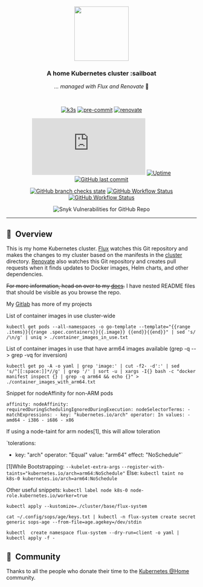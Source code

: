 #
<!-- markdownlint-disable-next-line -->
##
<!-- markdownlint-disable-next-line -->
<div align="center">
<!-- markdownlint-disable-next-line -->
<img src="https://camo.githubusercontent.com/5b298bf6b0596795602bd771c5bddbb963e83e0f/68747470733a2f2f692e696d6775722e636f6d2f7031527a586a512e706e67" align="center" width="144px" height="144px"/>

### A home Kubernetes cluster :sailboat

_... managed with Flux and Renovate_ :robot:

</div>
<!-- markdownlint-disable-next-line -->
<br/>
<!-- markdownlint-disable-next-line -->
<div align="center">

[![k3s](https://img.shields.io/badge/k3s-v1.25.5-brightgreen?style=for-the-badge&logo=kubernetes&logoColor=white)](https://k3s.io/)
[![pre-commit](https://img.shields.io/badge/pre--commit-enabled-brightgreen?logo=pre-commit&logoColor=white&style=for-the-badge)](https://github.com/pre-commit/pre-commit)
[![renovate](https://img.shields.io/badge/renovate-enabled-brightgreen?style=for-the-badge&logo=renovatebot&logoColor=white)](https://github.com/renovatebot/renovate)

</div>
<!-- markdownlint-disable-next-line -->
<div align="center">

[![Mozilla HTTP Observatory Grade](https://img.shields.io/mozilla-observatory/grade-score/bloopnet.xyz?publish&style=for-the-badge)](https://observatory.mozilla.org/)
[![Uptime](https://img.shields.io/uptimerobot/ratio/m790142441-faed6f7043db9c588f5e949f?style=for-the-badge)](https://uptimerobot.com)
[![GitHub last commit](https://img.shields.io/github/last-commit/h3mmy/bloopySphere?style=for-the-badge)](https://github.com/h3mmy/bloopySphere/commits/main)

[![GitHub branch checks state](https://img.shields.io/github/checks-status/h3mmy/bloopySphere/main?style=for-the-badge)](https://github.com/h3mmy/bloopySphere/actions?query=branch%3Amain)
[![GitHub Workflow Status](https://img.shields.io/github/workflow/status/h3mmy/bloopySphere/Deploy%20Keycloak%20Theme%20to%20GHCR?label=Keycloak%20Theme&style=for-the-badge)](https://github.com/h3mmy/bloopySphere/actions/workflows/deploy-keycloak-theme.yaml)
[![GitHub Workflow Status](https://img.shields.io/github/workflow/status/h3mmy/bloopysphere/Lint?label=Lint&style=for-the-badge)](https://github.com/h3mmy/bloopySphere/actions/workflows/lint.yaml)

![Snyk Vulnerabilities for GitHub Repo](https://img.shields.io/snyk/vulnerabilities/github/h3mmy/bloopysphere?style=for-the-badge)
</div>

---

## :book:&nbsp; Overview

This is my home Kubernetes cluster. [Flux](https://github.com/fluxcd/flux2) watches this Git repository and makes the changes to my cluster based on the manifests in the [cluster](./cluster/) directory.
 [Renovate](https://github.com/renovatebot/renovate) also watches this Git repository and creates pull requests when it finds updates to Docker images, Helm charts, and other dependencies.

~~For more information, head on over to my [docs](https://h3mmy.github.io/bloopySphere/).~~
I have nested README files that should be visible as you browse the repo.

My [Gitlab](https://gitlab.com/h3mmy) has more of my projects

List of container images in use cluster-wide

`kubectl get pods --all-namespaces -o go-template --template="{{range .items}}{{range .spec.containers}}{{.image}} {{end}}{{end}}" | sed 's/ /\n/g' | uniq > ./container_images_in_use.txt`

List of container images in use that have arm64 images available (grep -q --> grep -vq for inversion)

`kubectl get po -A -o yaml | grep 'image:' | cut -f2- -d':' | sed 's/^[[:space:]]*//g' | grep '/' | sort -u | xargs -I{} bash -c "docker manifest inspect {} | grep -q arm64 && echo {}" > ./container_images_with_arm64.txt`

Snippet for nodeAffinity for non-ARM pods

`affinity:
  nodeAffinity:
    requiredDuringSchedulingIgnoredDuringExecution:
      nodeSelectorTerms:
        - matchExpressions:
            - key: "kubernetes.io/arch"
                operator: In
                values:
                  - amd64
                  - i386
                  - i686
                  - x86`

If using a node-taint for arm nodes[1], this will allow toleration

`tolerations:

- key: "arch"
  operator: "Equal"
  value: "arm64"
  effect: "NoSchedule"`

[1]While Bootstrapping: `--kubelet-extra-args` `--register-with-taints="kubernetes.io/arch=arm64:NoSchedule"`
Else: `kubectl taint no k8s-0 kubernetes.io/arch=arm64:NoSchedule`

Other useful snippets:
`kubectl label node k8s-0 node-role.kubernetes.io/worker=true`

`kubectl apply --kustomize=./cluster/base/flux-system`

`cat ~/.config/sops/age/keys.txt |
kubectl -n flux-system create secret generic sops-age --from-file=age.agekey=/dev/stdin`

`kubectl  create namespace flux-system --dry-run=client -o yaml | kubectl apply -f -`

## :handshake:&nbsp; Community

Thanks to all the people who donate their time to the [Kubernetes @Home](https://github.com/k8s-at-home/) community.

